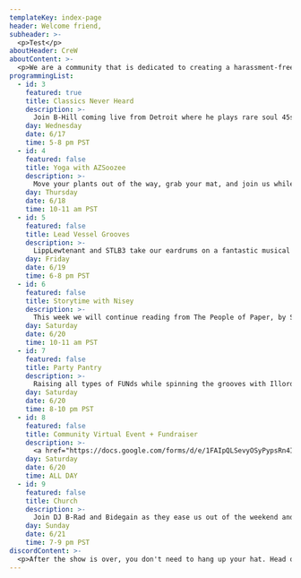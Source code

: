 ```yaml
---
templateKey: index-page
header: Welcome friend,
subheader: >-
  <p>Test</p>
aboutHeader: CreW
aboutContent: >-
  <p>We are a community that is dedicated to creating a harassment-free experience for everyone, regardless of age, body size, visible or invisible disability, ethnicity, sex characteristics, gender identity and expression, level of experience, education, socio-economic status, nationality, personal appearance, race, religion, or sexual identity and orientation.<br><br>We pledge to act and interact in ways that contribute to an open, welcoming, diverse, inclusive, and healthy space.<p>
programmingList:
  - id: 3
    featured: true
    title: Classics Never Heard
    description: >-
      Join B-Hill coming live from Detroit where he plays rare soul 45s. Perfect for the outsiders and fort builders.
    day: Wednesday
    date: 6/17
    time: 5-8 pm PST
  - id: 4
    featured: false
    title: Yoga with AZSoozee
    description: >-
      Move your plants out of the way, grab your mat, and join us while Suze guides us through a sequence of yoga poses. Beginners welcome and encouraged.
    day: Thursday
    date: 6/18
    time: 10-11 am PST
  - id: 5
    featured: false
    title: Lead Vessel Grooves 
    description: >-
      LippLewtenant and STLB3 take our eardrums on a fantastic musical voyage with funky drums and heavy shit.
    day: Friday
    date: 6/19
    time: 6-8 pm PST
  - id: 6
    featured: false
    title: Storytime with Nisey
    description: >-
      This week we will continue reading from The People of Paper, by Salvador Plascencia.
    day: Saturday
    date: 6/20
    time: 10-11 am PST
  - id: 7
    featured: false
    title: Party Pantry
    description: >-
      Raising all types of FUNds while spinning the grooves with Illordess and Freaky Outty! 
    day: Saturday
    date: 6/20
    time: 8-10 pm PST
  - id: 8
    featured: false
    title: Community Virtual Event + Fundraiser
    description: >-
      <a href="https://docs.google.com/forms/d/e/1FAIpQLSevyOSyPypsRn4Ioi-lTljYMfUuOtq3iVOdfsF_gswmo8B9kA/viewform">Donate goods or services</a> to be part of a silent action, create content, and <a href="https://docs.google.com/forms/d/e/1FAIpQLSe0ZjFsVhmMQI0LV-cSqWTR_9CvGBt3uX222z-Zulpmx8Fb4Q/viewform">signup to participate</a> in this all day event.
    day: Saturday
    date: 6/20
    time: ALL DAY
  - id: 9
    featured: false
    title: Church
    description: >-
      Join DJ B-Rad and Bidegain as they ease us out of the weekend and lift our spirits with soulful tunes and dope cartoons.
    day: Sunday
    date: 6/21
    time: 7-9 pm PST
discordContent: >-
  <p>After the show is over, you don't need to hang up your hat. Head over to our new Discord channel to chat! Please take the time to <a href="/resources">make yourself familiar with our Code of Conduct</a> before you dive in.</p>
---
```

